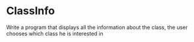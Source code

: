 # ClassInfo
Write a program that displays all the information about the class, the user chooses which class he is interested in

